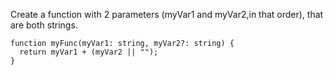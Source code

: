 Create a function with 2 parameters (myVar1 and myVar2,in that order), that are both strings.

    function myFunc(myVar1: string, myVar2?: string) {
      return myVar1 + (myVar2 || "");
    }
